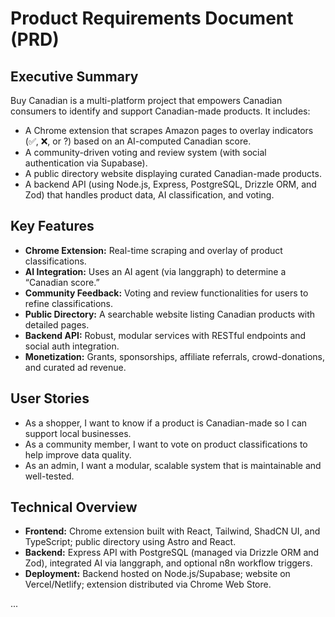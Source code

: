 # Product Requirements Document (PRD)

## Executive Summary
Buy Canadian is a multi-platform project that empowers Canadian consumers to identify and support Canadian-made products. It includes:
- A Chrome extension that scrapes Amazon pages to overlay indicators (✅, ❌, or ?) based on an AI-computed Canadian score.
- A community-driven voting and review system (with social authentication via Supabase).
- A public directory website displaying curated Canadian-made products.
- A backend API (using Node.js, Express, PostgreSQL, Drizzle ORM, and Zod) that handles product data, AI classification, and voting.

## Key Features
- **Chrome Extension:** Real-time scraping and overlay of product classifications.
- **AI Integration:** Uses an AI agent (via langgraph) to determine a “Canadian score.”
- **Community Feedback:** Voting and review functionalities for users to refine classifications.
- **Public Directory:** A searchable website listing Canadian products with detailed pages.
- **Backend API:** Robust, modular services with RESTful endpoints and social auth integration.
- **Monetization:** Grants, sponsorships, affiliate referrals, crowd-donations, and curated ad revenue.

## User Stories
- As a shopper, I want to know if a product is Canadian-made so I can support local businesses.
- As a community member, I want to vote on product classifications to help improve data quality.
- As an admin, I want a modular, scalable system that is maintainable and well-tested.

## Technical Overview
- **Frontend:** Chrome extension built with React, Tailwind, ShadCN UI, and TypeScript; public directory using Astro and React.
- **Backend:** Express API with PostgreSQL (managed via Drizzle ORM and Zod), integrated AI via langgraph, and optional n8n workflow triggers.
- **Deployment:** Backend hosted on Node.js/Supabase; website on Vercel/Netlify; extension distributed via Chrome Web Store.

...
